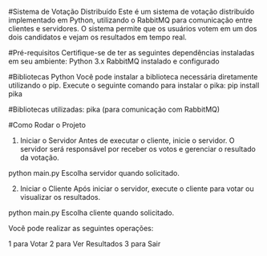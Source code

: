 #Sistema de Votação Distribuído
Este é um sistema de votação distribuído implementado em Python, utilizando o RabbitMQ para comunicação entre clientes e servidores. O sistema permite que os usuários votem em um dos dois candidatos e vejam os resultados em tempo real.

#Pré-requisitos
Certifique-se de ter as seguintes dependências instaladas em seu ambiente:
Python 3.x
RabbitMQ instalado e configurado

#Bibliotecas Python
Você pode instalar a biblioteca necessária diretamente utilizando o pip. Execute o seguinte comando para instalar o pika:
pip install pika

#Bibliotecas utilizadas:
pika (para comunicação com RabbitMQ)

#Como Rodar o Projeto
1. Iniciar o Servidor
Antes de executar o cliente, inicie o servidor. O servidor será responsável por receber os votos e gerenciar o resultado da votação.

python main.py
Escolha servidor quando solicitado.

2. Iniciar o Cliente
Após iniciar o servidor, execute o cliente para votar ou visualizar os resultados.

python main.py
Escolha cliente quando solicitado.

Você pode realizar as seguintes operações:

1 para Votar
2 para Ver Resultados
3 para Sair
